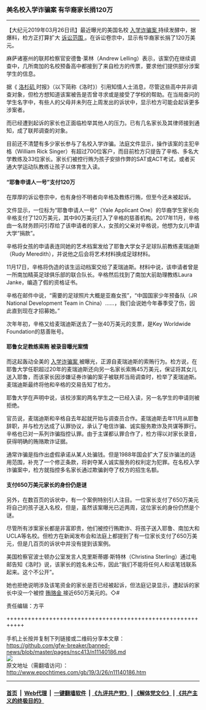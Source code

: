 ### 美名校入学诈骗案 有华裔家长捐120万
------------------------

<p>
 【大纪元2019年03月26日讯】最近曝光的美国名校
 <a href="http://www.epochtimes.com/gb/tag/%E5%85%A5%E5%AD%A6%E8%AF%88%E9%AA%97%E6%A1%88.html">
  入学诈骗案
 </a>
 持续发酵中，据爆料，检方正打算扩大
 <a href="http://www.epochtimes.com/gb/tag/%E8%AF%89%E8%AE%BC%E8%8C%83%E5%9B%B4.html">
  诉讼范围
 </a>
 。在诉讼卷宗中，显示有华裔家长捐了120万美元。
</p>
<p>
 麻萨诸塞州的联邦检察官安德鲁·莱林（Andrew Lelling）表示，该案仍在继续调查中，几所南加的名校预备高中都接到了来自检方的传票，要求他们提供部分涉案学生的信息。
</p>
<p>
 据《
 <a href="http://www.epochtimes.com/gb/tag/%E6%B4%9B%E6%9D%89%E7%9F%B6.html">
  洛杉矶
 </a>
 时报》（以下简称《洛时》）引用知情人士消息，尽管这些高中并非调查对象，但检方想知道该案被告是否曾寻求或是接受了学校的帮助。在当局查问的学生名字中，有些人的父母并未列在上周发出的诉状中，显示检方可能会起诉更多涉案者。
</p>
<p>
 而已经遭到起诉的家长也正面临检举其他人的压力。已有几名家长及其律师接到通知，成了联邦调查的对象。
</p>
<p>
 目前还不清楚有多少家长参与了名校入学诈骗。法庭文件显示，操作该案的主犯辛格（William Rick Singer）有超过700位客户，而目前检方只提告了辛格、多名大学教练及33位家长。家长们被控行贿为孩子安排作弊的SAT或ACT考试，或者买通大学运动队教练让孩子以体育生入读。
</p>
<h4>
 “耶鲁申请人一号”支付120万
</h4>
<p>
 在厚厚的诉讼卷宗中，也有身份不明者向辛格及教练行贿，但至今还未被起诉。
</p>
<p>
 文件显示，一位标为“耶鲁申请人一号”（Yale Applicant One）的华裔学生家长向辛格支付了120万美元，其中90万美元打入了辛格的慈善机构。2017年11月，辛格由一名财务顾问引荐给了该申请者的家人，女孩的父亲对辛格说，他想为女儿申请大学“捐款”。
</p>
<p>
 辛格将女孩的申请表连同她的艺术档案发给了耶鲁大学女子足球队前教练麦瑞迪斯（Rudy Meredith），并说他之后会将艺术材料换成足球材料。
</p>
<p>
 11月17日，辛格将伪造的该生运动档案交给了麦瑞迪斯。材料中说，该申请者曾是一所南加精英足球俱乐部的联合队长。辛格然后找到了南加大前助理教练Laura Janke，编造了假的资格证书。
</p>
<p>
 辛格在邮件中说，“需要的足球照片大概是亚裔女孩”，“中国国家少年预备队（JR National Development Team in China）……，我们会说她今年春季受了伤，因此直到现在才招募她。”
</p>
<p>
 次年年初，辛格又给麦瑞迪斯送去了一张40万美元的支票，是Key Worldwide Foundation的慈善账号。
</p>
<h4>
 耶鲁女足教练索贿 被录音曝光案情
</h4>
<p>
 而这起轰动全美的
 <a href="http://www.epochtimes.com/gb/tag/%E5%85%A5%E5%AD%A6%E8%AF%88%E9%AA%97%E6%A1%88.html">
  入学诈骗案
 </a>
 被曝光，正源自麦瑞迪斯的索贿行为。检方说，在耶鲁大学任职超过20年的麦瑞迪斯还向另一名家长索贿45万美元，保证将其女儿送入耶鲁，而该家长因涉嫌证券诈骗的案子被联邦当局调查时，检举了麦瑞迪斯。麦瑞迪斯最终将他和辛格的交易告知了检方。
</p>
<p>
 耶鲁大学在声明中说，该校涉案的两名学生之一已经入读，另一名学生的申请则被拒绝。
</p>
<p>
 官员说，麦瑞迪斯和辛格自去年起就开始与调查员合作。麦瑞迪斯去年11月从耶鲁辞职，并与检方达成了认罪协议，承认了电信诈骗、诚实服务欺诈及共谋等罪行。辛格也已对一系列诈骗指控认罪。由于主谋都认罪合作了，检方得以对家长录音，获得明确的贿赂欺诈证据。
</p>
<p>
 通常诈骗是指作出虚假承诺从某人处骗钱。但是1988年国会扩大了反诈骗法的适用范围，补充了一个修正条款，将剥夺某人诚实服务的权利定为犯罪。在名校入学诈骗案中，检方就指控多名家长通过欺骗剥夺了校方的招生名额。
</p>
<h4>
 支付650万美元家长的身份仍是谜
</h4>
<p>
 另外，在数百页的诉状中，有一个案例特别引人注目。一位家长支付了650万美元将自己的孩子送入名校，但是，虽然该案曝光已近两周，这位家长的身份仍然是个谜。
</p>
<p>
 尽管所有涉案家长都是非富即贵，他们被控行贿欺诈、将孩子送入耶鲁、南加大和UCLA等名校。但检方在新闻发布会和法庭上都提到了有一位家长支付了650万美元，但是几百页的诉状中并没有提到该案例。
</p>
<p>
 美国检察官波士顿办公室发言人克里斯蒂娜·斯特林（Christina Sterling）通过电邮告知《洛时》说，该家长的姓名未公布，因此“我们不能将任何人和该笔钱联系起来。这个不公开”。
</p>
<p>
 她也拒绝说明涉及该笔资金的家长是否已经被起诉，但法庭记录显示，遭起诉的家长中没一个被控
 <a href="http://www.epochtimes.com/gb/tag/%E8%B4%BF%E8%B5%82%E9%87%91.html">
  贿赂金
 </a>
 接近650万美元的。◇#
</p>
<p>
 责任编辑：方平
</p>

+++++++++++++++++++++++++++++++++++++++++++++++++++++++++++<br/><br/>
手机上长按并复制下列链接或二维码分享本文章：<br/>
https://github.com/gfw-breaker/banned-news/blob/master/pages/nsc413/n11140186.md <br/>
<a href='https://github.com/gfw-breaker/banned-news/blob/master/pages/nsc413/n11140186.md'><img src='https://github.com/gfw-breaker/banned-news/blob/master/pages/nsc413/n11140186.md.png'/></a> <br/>
原文地址（需翻墙访问）：http://www.epochtimes.com/gb/19/3/26/n11140186.htm


------------------------
#### [首页](https://github.com/gfw-breaker/banned-news/blob/master/README.md) &nbsp;|&nbsp; [Web代理](https://github.com/labour-camp/helloworld) &nbsp;|&nbsp; [一键翻墙软件](https://github.com/gfw-breaker/nogfw/blob/master/README.md) &nbsp;| [《九评共产党》](https://github.com/gfw-breaker/9ping.md/blob/master/README.md#九评之一评共产党是什么) | [《解体党文化》](https://github.com/gfw-breaker/jtdwh.md/blob/master/README.md) | [《共产主义的终极目的》](https://github.com/gfw-breaker/gczydzjmd.md/blob/master/README.md)

